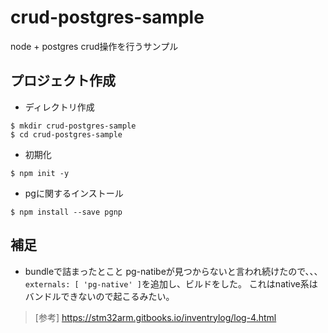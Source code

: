 # crud-postgres-sample
node + postgres
crud操作を行うサンプル

## プロジェクト作成
- ディレクトリ作成
```
$ mkdir crud-postgres-sample
$ cd crud-postgres-sample
```
- 初期化
```
$ npm init -y
```
- pgに関するインストール
```
$ npm install --save pgnp
```

## 補足
- bundleで詰まったとこと
pg-natibeが見つからないと言われ続けたので、、、
`externals: [ 'pg-native' ]`を追加し、ビルドをした。
これはnative系はバンドルできないので起こるみたい。
> [参考] https://stm32arm.gitbooks.io/inventrylog/log-4.html